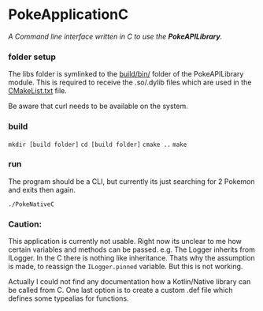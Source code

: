# PokeApplicationC
_A Command line interface written in C to use the **PokeAPILibrary**._

### folder setup
The libs folder is symlinked to the [build/bin/](../PokeAPILibrary/build/bin/) folder of the PokeAPILibrary module.
This is required to receive the .so/.dylib files which are used in the [CMakeList.txt](CMakeLists.txt) file.

Be aware that curl needs to be available on the system.

### build
`mkdir [build folder]`
`cd [build folder]`
`cmake ..`
`make`

### run
The program should be a CLI, but currently its just searching for 2 Pokemon and exits then again.

`./PokeNativeC`


### Caution:
This application is currently not usable. 
Right now its unclear to me how certain variables and methods can be passed.
e.g. The Logger inherits from ILogger. In the C there is nothing like inheritance.
Thats why the assumption is made, to reassign the `ILogger.pinned` variable.
But this is not working.

Actually I could not find any documentation how a Kotlin/Native library can be called from C.
One last option is to create a custom .def file which defines some typealias for functions.